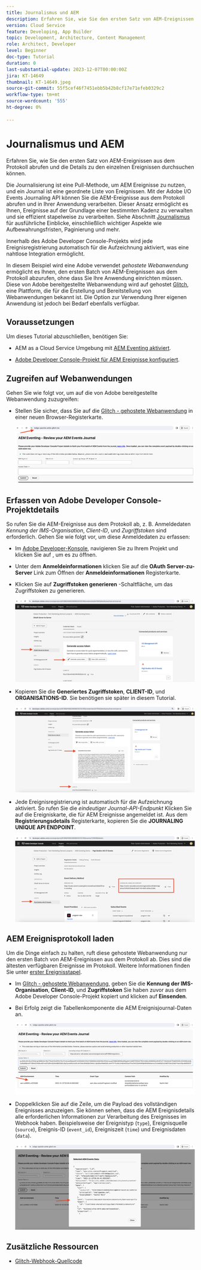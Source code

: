 ```yaml
---
title: Journalismus und AEM
description: Erfahren Sie, wie Sie den ersten Satz von AEM-Ereignissen aus dem Protokoll abrufen und die Details zu den einzelnen Ereignissen durchsuchen können.
version: Cloud Service
feature: Developing, App Builder
topic: Development, Architecture, Content Management
role: Architect, Developer
level: Beginner
doc-type: Tutorial
duration: 0
last-substantial-update: 2023-12-07T00:00:00Z
jira: KT-14649
thumbnail: KT-14649.jpeg
source-git-commit: 55f5cef46f7451ebb5b42b8cf17e71efeb0329c2
workflow-type: tm+mt
source-wordcount: '555'
ht-degree: 0%

---
```



# Journalismus und AEM

Erfahren Sie, wie Sie den ersten Satz von AEM-Ereignissen aus dem Protokoll abrufen und die Details zu den einzelnen Ereignissen durchsuchen können.

Die Journalisierung ist eine Pull-Methode, um AEM Ereignisse zu nutzen, und ein Journal ist eine geordnete Liste von Ereignissen. Mit der Adobe I/O Events Journaling API können Sie die AEM-Ereignisse aus dem Protokoll abrufen und in Ihrer Anwendung verarbeiten. Dieser Ansatz ermöglicht es Ihnen, Ereignisse auf der Grundlage einer bestimmten Kadenz zu verwalten und sie effizient stapelweise zu verarbeiten. Siehe Abschnitt [Journalismus](https://developer.adobe.com/events/docs/guides/journaling_intro/) für ausführliche Einblicke, einschließlich wichtiger Aspekte wie Aufbewahrungsfristen, Paginierung und mehr.

Innerhalb des Adobe Developer Console-Projekts wird jede Ereignisregistrierung automatisch für die Aufzeichnung aktiviert, was eine nahtlose Integration ermöglicht.

In diesem Beispiel wird eine Adobe verwendet _gehostete Webanwendung_ ermöglicht es Ihnen, den ersten Batch von AEM-Ereignissen aus dem Protokoll abzurufen, ohne dass Sie Ihre Anwendung einrichten müssen. Diese von Adobe bereitgestellte Webanwendung wird auf gehostet [Glitch](https://glitch.com/), eine Plattform, die für die Erstellung und Bereitstellung von Webanwendungen bekannt ist. Die Option zur Verwendung Ihrer eigenen Anwendung ist jedoch bei Bedarf ebenfalls verfügbar.

## Voraussetzungen

Um dieses Tutorial abzuschließen, benötigen Sie:

- AEM as a Cloud Service Umgebung mit [AEM Eventing aktiviert](https://developer.adobe.com/experience-cloud/experience-manager-apis/guides/events/#enable-aem-events-on-your-aem-cloud-service-environment).

- [Adobe Developer Console-Projekt für AEM Ereignisse konfiguriert](https://developer.adobe.com/experience-cloud/experience-manager-apis/guides/events/#how-to-subscribe-to-aem-events-in-the-adobe-developer-console).

## Zugreifen auf Webanwendungen

Gehen Sie wie folgt vor, um auf die von Adobe bereitgestellte Webanwendung zuzugreifen:

- Stellen Sie sicher, dass Sie auf die [Glitch - gehostete Webanwendung](https://indigo-speckle-antler.glitch.me/) in einer neuen Browser-Registerkarte.

  ![Glitch - gehostete Webanwendung](../assets/examples/journaling/glitch-hosted-web-application.png)

## Erfassen von Adobe Developer Console-Projektdetails

So rufen Sie die AEM-Ereignisse aus dem Protokoll ab, z. B. Anmeldedaten _Kennung der IMS-Organisation_, _Client-ID_, und _Zugriffstoken_ sind erforderlich. Gehen Sie wie folgt vor, um diese Anmeldedaten zu erfassen:

- Im [Adobe Developer-Konsole](https://developer.adobe.com), navigieren Sie zu Ihrem Projekt und klicken Sie auf , um es zu öffnen.

- Unter dem **Anmeldeinformationen** klicken Sie auf die **OAuth Server-zu-Server** Link zum Öffnen der **Anmeldeinformationen** Registerkarte.

- Klicken Sie auf **Zugriffstoken generieren** -Schaltfläche, um das Zugriffstoken zu generieren.

  ![Adobe Developer Console-Projekt Zugriffstoken generieren](../assets/examples/journaling/adobe-developer-console-project-generate-access-token.png)

- Kopieren Sie die **Generiertes Zugriffstoken**, **CLIENT-ID**, und **ORGANISATIONS-ID**. Sie benötigen sie später in diesem Tutorial.

  ![Adobe Developer Console - Projektoptionen](../assets/examples/journaling/adobe-developer-console-project-copy-credentials.png)

- Jede Ereignisregistrierung ist automatisch für die Aufzeichnung aktiviert. So rufen Sie die _eindeutiger Journal-API-Endpunkt_ Klicken Sie auf die Ereigniskarte, die für AEM Ereignisse angemeldet ist. Aus dem **Registrierungsdetails** Registerkarte, kopieren Sie die **JOURNALING UNIQUE API ENDPOINT**.

  ![Adobe Developer Console-Projektereigniskarte](../assets/examples/journaling/adobe-developer-console-project-events-card.png)

## AEM Ereignisprotokoll laden

Um die Dinge einfach zu halten, ruft diese gehostete Webanwendung nur den ersten Batch von AEM-Ereignissen aus dem Protokoll ab. Dies sind die ältesten verfügbaren Ereignisse im Protokoll. Weitere Informationen finden Sie unter [erster Ereignisstapel](https://developer.adobe.com/events/docs/guides/api/journaling_api/#fetching-your-first-batch-of-events-from-the-journal).

- Im [Glitch - gehostete Webanwendung](https://indigo-speckle-antler.glitch.me/), geben Sie die **Kennung der IMS-Organisation**, **Client-ID**, und **Zugriffstoken** Sie haben zuvor aus dem Adobe Developer Console-Projekt kopiert und klicken auf **Einsenden**.

- Bei Erfolg zeigt die Tabellenkomponente die AEM Ereignisjournal-Daten an.

  ![Ereignisjournal-Daten AEM](../assets/examples/journaling/load-journal.png)

- Doppelklicken Sie auf die Zeile, um die Payload des vollständigen Ereignisses anzuzeigen. Sie können sehen, dass die AEM Ereignisdetails alle erforderlichen Informationen zur Verarbeitung des Ereignisses im Webhook haben. Beispielsweise der Ereignistyp (`type`), Ereignisquelle (`source`), Ereignis-ID (`event_id`), Ereigniszeit (`time`) und Ereignisdaten (`data`).

  ![AEM Ereignisnutzlast abschließen](../assets/examples/journaling/complete-journal-data.png)

## Zusätzliche Ressourcen

- [Glitch-Webhook-Quellcode](https://glitch.com/edit/#!/indigo-speckle-antler)
